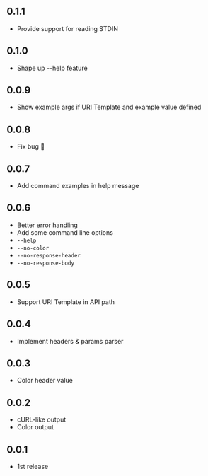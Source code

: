 ## 0.1.1
* Provide support for reading STDIN

## 0.1.0
* Shape up --help feature

## 0.0.9
* Show example args if URI Template and example value defined

## 0.0.8
* Fix bug :bug:

## 0.0.7
* Add command examples in help message

## 0.0.6
* Better error handling
* Add some command line options
 * `--help`
 * `--no-color`
 * `--no-response-header`
 * `--no-response-body`

## 0.0.5
* Support URI Template in API path

## 0.0.4
* Implement headers & params parser

## 0.0.3
* Color header value

## 0.0.2
* cURL-like output
* Color output

## 0.0.1
* 1st release
